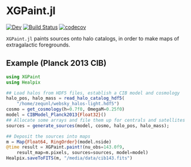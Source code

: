 # XGPaint.jl

<!-- [![Stable](https://img.shields.io/badge/docs-stable-blue.svg)](https://xzackli.github.io/XGPaint.jl/stable) -->
[![Dev](https://img.shields.io/badge/docs-dev-blue.svg)](https://xzackli.github.io/XGPaint.jl/dev)
[![Build Status](https://travis-ci.com/xzackli/XGPaint.jl.svg?branch=master)](https://travis-ci.com/xzackli/XGPaint.jl)
[![codecov](https://codecov.io/gh/xzackli/XGPaint.jl/branch/master/graph/badge.svg)](https://codecov.io/gh/xzackli/XGPaint.jl)
<!-- [![Coveralls](https://coveralls.io/repos/github/xzackli/XGPaint.jl/badge.svg?branch=master)](https://coveralls.io/github/xzackli/XGPaint.jl?branch=master) -->


`XGPaint.jl` paints sources onto halo catalogs, in order to make maps of
extragalactic foregrounds.

## Example (Planck 2013 CIB)

```julia
using XGPaint
using Healpix

## Load halos from HDF5 files, establish a CIB model and cosmology
halo_pos, halo_mass = read_halo_catalog_hdf5(
    "/home/zequnl/websky_halos-light.hdf5")
cosmo = get_cosmology(h=0.7f0, OmegaM=0.25f0)
model = CIBModel_Planck2013{Float32}()
## Allocate some arrays and file them up for centrals and satellites
sources = generate_sources(model, cosmo, halo_pos, halo_mass);

## Deposit the sources into maps
m = Map{Float64, RingOrder}(model.nside)
@time result = XGPaint.paint!(nu_obs=143.0f9,
    result_map=m.pixels, sources=sources, model=model)
Healpix.saveToFITS(m, "/media/data/cib143.fits")
```
